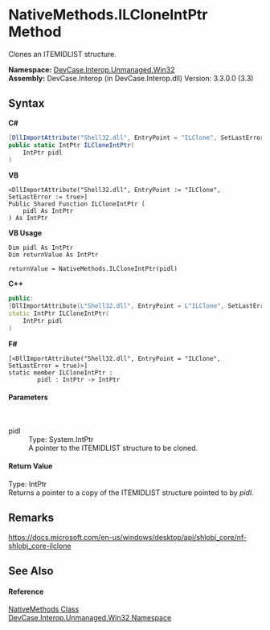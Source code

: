 # NativeMethods.ILCloneIntPtr Method 
 

Clones an ITEMIDLIST structure.

**Namespace:**&nbsp;<a href="N_DevCase_Interop_Unmanaged_Win32">DevCase.Interop.Unmanaged.Win32</a><br />**Assembly:**&nbsp;DevCase.Interop (in DevCase.Interop.dll) Version: 3.3.0.0 (3.3)

## Syntax

**C#**<br />
``` C#
[DllImportAttribute("Shell32.dll", EntryPoint = "ILClone", SetLastError = true)]
public static IntPtr ILCloneIntPtr(
	IntPtr pidl
)
```

**VB**<br />
``` VB
<DllImportAttribute("Shell32.dll", EntryPoint := "ILClone", SetLastError := true>]
Public Shared Function ILCloneIntPtr ( 
	pidl As IntPtr
) As IntPtr
```

**VB Usage**<br />
``` VB Usage
Dim pidl As IntPtr
Dim returnValue As IntPtr

returnValue = NativeMethods.ILCloneIntPtr(pidl)
```

**C++**<br />
``` C++
public:
[DllImportAttribute(L"Shell32.dll", EntryPoint = L"ILClone", SetLastError = true)]
static IntPtr ILCloneIntPtr(
	IntPtr pidl
)
```

**F#**<br />
``` F#
[<DllImportAttribute("Shell32.dll", EntryPoint = "ILClone", SetLastError = true)>]
static member ILCloneIntPtr : 
        pidl : IntPtr -> IntPtr 

```


#### Parameters
&nbsp;<dl><dt>pidl</dt><dd>Type: System.IntPtr<br />A pointer to the ITEMIDLIST structure to be cloned.</dd></dl>

#### Return Value
Type: IntPtr<br />Returns a pointer to a copy of the ITEMIDLIST structure pointed to by *pidl*.

## Remarks
<a href="https://docs.microsoft.com/en-us/windows/desktop/api/shlobj_core/nf-shlobj_core-ilclone" target="_blank">https://docs.microsoft.com/en-us/windows/desktop/api/shlobj_core/nf-shlobj_core-ilclone</a>

## See Also


#### Reference
<a href="T_DevCase_Interop_Unmanaged_Win32_NativeMethods">NativeMethods Class</a><br /><a href="N_DevCase_Interop_Unmanaged_Win32">DevCase.Interop.Unmanaged.Win32 Namespace</a><br />